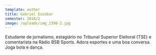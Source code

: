 ```yaml
---
template: author
title: Gabriel Escobar
semester: 2018/2
image: /uploads/img_2398-2.jpg
---
```

Estudante de jornalismo, estagiário no Tribunal Superior Eleitoral (TSE) e comentarista na Rádio BSB Sports. Adora esportes e uma boa conversa. Joga bola e dança.
